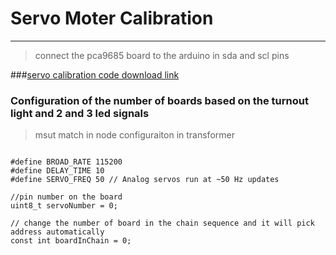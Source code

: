 # Servo Moter Calibration 

---

> connect the pca9685 board to the arduino in sda and scl pins 


###[servo calibration code download link ](https://github.com/Adarsh-Model-Trains/jmri-mqtt-spring-transformer-wireless-eco-system/raw/production/ESP-SOLUTIONS/zip/servo-turnout-calibration.zip)


### Configuration of the number of boards based on the turnout light and 2 and 3 led signals 
> msut match in node configuraiton in transformer 
```

#define BROAD_RATE 115200
#define DELAY_TIME 10
#define SERVO_FREQ 50 // Analog servos run at ~50 Hz updates

//pin number on the board 
uint8_t servoNumber = 0;   

// change the number of board in the chain sequence and it will pick address automatically 
const int boardInChain = 0;
```